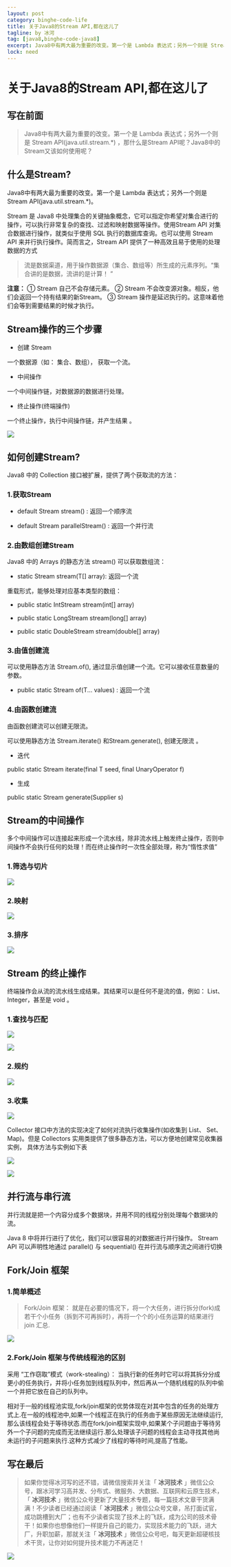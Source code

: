 ```yaml
---
layout: post
category: binghe-code-life
title: 关于Java8的Stream API,都在这儿了
tagline: by 冰河
tag: [java8,binghe-code-java8]
excerpt: Java8中有两大最为重要的改变。第一个是 Lambda 表达式；另外一个则是 Stream API(java.util.stream.*)  ，那什么是Stream API呢？Java8中的Stream又该如何使用呢？
lock: need
---
```


# 关于Java8的Stream API,都在这儿了

## 写在前面

> Java8中有两大最为重要的改变。第一个是 Lambda 表达式；另外一个则是 Stream API(java.util.stream.*)  ，那什么是Stream API呢？Java8中的Stream又该如何使用呢？

## 什么是Stream?

Java8中有两大最为重要的改变。第一个是 Lambda 表达式；另外一个则是 Stream API(java.util.stream.*)。

Stream 是 Java8 中处理集合的关键抽象概念，它可以指定你希望对集合进行的操作，可以执行非常复杂的查找、过滤和映射数据等操作。使用Stream API 对集合数据进行操作，就类似于使用 SQL 执行的数据库查询。也可以使用 Stream API 来并行执行操作。简而言之，Stream API 提供了一种高效且易于使用的处理数据的方式  

> 流是数据渠道，用于操作数据源（集合、数组等）所生成的元素序列。“集合讲的是数据，流讲的是计算！ ”  

**注意：**
① Stream 自己不会存储元素。
② Stream 不会改变源对象。相反，他们会返回一个持有结果的新Stream。
③ Stream 操作是延迟执行的。这意味着他们会等到需要结果的时候才执行。  

## Stream操作的三个步骤

* 创建 Stream

一个数据源（如： 集合、数组）， 获取一个流。

* 中间操作

一个中间操作链，对数据源的数据进行处理。

* 终止操作(终端操作)

一个终止操作，执行中间操作链，并产生结果 。

![](https://binghe001.github.io/images/java/java8/2022-03-31-008-001.jpg)

## 如何创建Stream?

Java8 中的 Collection 接口被扩展，提供了两个获取流的方法：

### 1.获取Stream

* default Stream<E> stream() : 返回一个顺序流

* default Stream<E> parallelStream() : 返回一个并行流  

### 2.由数组创建Stream

Java8 中的 Arrays 的静态方法 stream() 可以获取数组流：  

* static <T> Stream<T> stream(T[] array): 返回一个流  

重载形式，能够处理对应基本类型的数组：

* public static IntStream stream(int[] array)

* public static LongStream stream(long[] array)

* public static DoubleStream stream(double[] array)  

### 3.由值创建流

可以使用静态方法 Stream.of(), 通过显示值创建一个流。它可以接收任意数量的参数。  

* public static<T> Stream<T> of(T... values) : 返回一个流  

### 4.由函数创建流  

由函数创建流可以创建无限流。

可以使用静态方法 Stream.iterate() 和Stream.generate(), 创建无限流 。

* 迭代

public static<T> Stream<T> iterate(final T seed, final UnaryOperator<T> f)

* 生成

public static<T> Stream<T> generate(Supplier<T> s)  

## Stream的中间操作  

多个中间操作可以连接起来形成一个流水线，除非流水线上触发终止操作，否则中间操作不会执行任何的处理！而在终止操作时一次性全部处理，称为“惰性求值” 

### 1.筛选与切片  

![](https://binghe001.github.io/images/java/java8/2022-03-31-008-002.jpg)

### 2.映射  

![](https://binghe001.github.io/images/java/java8/2022-03-31-008-003.jpg)

### 3.排序  

![](https://binghe001.github.io/images/java/java8/2022-03-31-008-004.jpg)

## Stream 的终止操作  

终端操作会从流的流水线生成结果。其结果可以是任何不是流的值，例如： List、 Integer，甚至是 void 。  

### 1.查找与匹配

![](https://binghe001.github.io/images/java/java8/2022-03-31-008-005.jpg)

![](https://binghe001.github.io/images/java/java8/2022-03-31-008-006.jpg)

### 2.规约

![](https://binghe001.github.io/images/java/java8/2022-03-31-008-007.jpg)

### 3.收集

![](https://binghe001.github.io/images/java/java8/2022-03-31-008-008.jpg)

Collector 接口中方法的实现决定了如何对流执行收集操作(如收集到 List、 Set、 Map)。但是 Collectors 实用类提供了很多静态方法，可以方便地创建常见收集器实例， 具体方法与实例如下表  

![](https://binghe001.github.io/images/java/java8/2022-03-31-008-009.jpg)

![](https://binghe001.github.io/images/java/java8/2022-03-31-008-010.jpg)

## 并行流与串行流  

并行流就是把一个内容分成多个数据块，并用不同的线程分别处理每个数据块的流。

Java 8 中将并行进行了优化，我们可以很容易的对数据进行并行操作。 Stream API 可以声明性地通过 parallel() 与
sequential() 在并行流与顺序流之间进行切换  

## Fork/Join 框架  

### 1.简单概述

> Fork/Join 框架： 就是在必要的情况下，将一个大任务，进行拆分(fork)成若干个小任务（拆到不可再拆时），再将一个个的小任务运算的结果进行 join 汇总.  

![](https://binghe001.github.io/images/java/java8/2022-03-31-008-011.jpg)

### 2.Fork/Join 框架与传统线程池的区别  

采用 “工作窃取”模式（work-stealing）：
当执行新的任务时它可以将其拆分分成更小的任务执行，并将小任务加到线程队列中，然后再从一个随机线程的队列中偷一个并把它放在自己的队列中。

相对于一般的线程池实现,fork/join框架的优势体现在对其中包含的任务的处理方式上.在一般的线程池中,如果一个线程正在执行的任务由于某些原因无法继续运行,那么该线程会处于等待状态.而在fork/join框架实现中,如果某个子问题由于等待另外一个子问题的完成而无法继续运行.那么处理该子问题的线程会主动寻找其他尚未运行的子问题来执行.这种方式减少了线程的等待时间,提高了性能。  


## 写在最后

> 如果你觉得冰河写的还不错，请微信搜索并关注「 **冰河技术** 」微信公众号，跟冰河学习高并发、分布式、微服务、大数据、互联网和云原生技术，「 **冰河技术** 」微信公众号更新了大量技术专题，每一篇技术文章干货满满！不少读者已经通过阅读「 **冰河技术** 」微信公众号文章，吊打面试官，成功跳槽到大厂；也有不少读者实现了技术上的飞跃，成为公司的技术骨干！如果你也想像他们一样提升自己的能力，实现技术能力的飞跃，进大厂，升职加薪，那就关注「 **冰河技术** 」微信公众号吧，每天更新超硬核技术干货，让你对如何提升技术能力不再迷茫！

![](https://img-blog.csdnimg.cn/20200906013715889.png)








